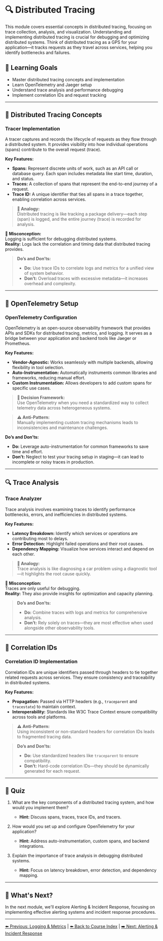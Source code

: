 # 🔍 Distributed Tracing

This module covers essential concepts in distributed tracing, focusing on trace collection, analysis, and visualization. Understanding and implementing distributed tracing is crucial for debugging and optimizing distributed systems. Think of distributed tracing as a GPS for your application—it tracks requests as they travel across services, helping you identify bottlenecks and failures.

## 🎯 Learning Goals
- Master distributed tracing concepts and implementation  
- Learn OpenTelemetry and Jaeger setup  
- Understand trace analysis and performance debugging  
- Implement correlation IDs and request tracking  

---

## 🔄 Distributed Tracing Concepts

### Tracer Implementation

A tracer captures and records the lifecycle of requests as they flow through a distributed system. It provides visibility into how individual operations (spans) contribute to the overall request (trace).

**Key Features:**  
- **Spans:** Represent discrete units of work, such as an API call or database query. Each span includes metadata like start time, duration, and status.  
- **Traces:** A collection of spans that represent the end-to-end journey of a request.  
- **Trace ID:** A unique identifier that ties all spans in a trace together, enabling correlation across services.  

> **🧠 Analogy:**  
> Distributed tracing is like tracking a package delivery—each step (span) is logged, and the entire journey (trace) is recorded for analysis.

**🤔 Misconception:**  
Logging is sufficient for debugging distributed systems. \
**Reality:** Logs lack the correlation and timing data that distributed tracing provides.

> **Do’s and Don’ts:**  
> - **Do:** Use trace IDs to correlate logs and metrics for a unified view of system behavior.  
> - **Don’t:** Overload traces with excessive metadata—it increases overhead and complexity.

---

## 🔧 OpenTelemetry Setup

### OpenTelemetry Configuration

OpenTelemetry is an open-source observability framework that provides APIs and SDKs for distributed tracing, metrics, and logging. It serves as a bridge between your application and backend tools like Jaeger or Prometheus.

**Key Features:**  
- **Vendor-Agnostic:** Works seamlessly with multiple backends, allowing flexibility in tool selection.  
- **Auto-Instrumentation:** Automatically instruments common libraries and frameworks, reducing manual effort.  
- **Custom Instrumentation:** Allows developers to add custom spans for specific use cases.  

> **🧠 Decision Framework:**  
> Use OpenTelemetry when you need a standardized way to collect telemetry data across heterogeneous systems.

> **⚠️ Anti-Pattern:**  
> Manually implementing custom tracing mechanisms leads to inconsistencies and maintenance challenges.

**Do’s and Don’ts:**  
- **Do:** Leverage auto-instrumentation for common frameworks to save time and effort.  
- **Don’t:** Neglect to test your tracing setup in staging—it can lead to incomplete or noisy traces in production.

---

## 🔍 Trace Analysis

### Trace Analyzer

Trace analysis involves examining traces to identify performance bottlenecks, errors, and inefficiencies in distributed systems.

**Key Features:**  
- **Latency Breakdown:** Identify which services or operations are contributing most to delays.  
- **Error Detection:** Highlight failed operations and their root causes.  
- **Dependency Mapping:** Visualize how services interact and depend on each other.  

> **🧠 Analogy:**  
> Trace analysis is like diagnosing a car problem using a diagnostic tool—it highlights the root cause quickly.

**🤔 Misconception:**  
Traces are only useful for debugging. \
**Reality:** They also provide insights for optimization and capacity planning.

> **Do’s and Don’ts:**  
> - **Do:** Combine traces with logs and metrics for comprehensive analysis.  
> - **Don’t:** Rely solely on traces—they are most effective when used alongside other observability tools.

---

## 🔗 Correlation IDs

### Correlation ID Implementation

Correlation IDs are unique identifiers passed through headers to tie together related requests across services. They ensure consistency and traceability in distributed systems.

**Key Features:**  
- **Propagation:** Passed via HTTP headers (e.g., `traceparent` and `tracestate`) to maintain context.  
- **Interoperability:** Standards like W3C Trace Context ensure compatibility across tools and platforms.  

> **⚠️ Anti-Pattern:**  
> Using inconsistent or non-standard headers for correlation IDs leads to fragmented tracing data.

> **Do’s and Don’ts:**  
> - **Do:** Use standardized headers like `traceparent` to ensure compatibility.  
> - **Don’t:** Hard-code correlation IDs—they should be dynamically generated for each request.

---

## 📝 Quiz

1. What are the key components of a distributed tracing system, and how would you implement them?  
   - **Hint:** Discuss spans, traces, trace IDs, and tracers.

2. How would you set up and configure OpenTelemetry for your application?  
   - **Hint:** Address auto-instrumentation, custom spans, and backend integrations.

3. Explain the importance of trace analysis in debugging distributed systems.  
   - **Hint:** Focus on latency breakdown, error detection, and dependency mapping.

---

## 🎯 What's Next?

In the next module, we'll explore Alerting & Incident Response, focusing on implementing effective alerting systems and incident response procedures.

---

[⬅️ Previous: Logging & Metrics](28-logging-metrics.md) | [⬅️ Back to Course Index](README.md) | [➡️ Next: Alerting & Incident Response](30-alerting-incident-response.md)
